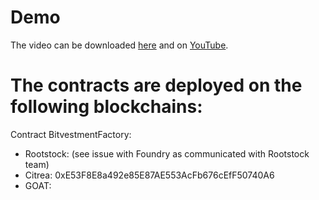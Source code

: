 # Demo

The video can be downloaded [here]() and on [YouTube]().

# The contracts are deployed on the following blockchains:

Contract BitvestmentFactory:
- Rootstock: (see issue with Foundry as communicated with Rootstock team)
- Citrea: 0xE53F8E8a492e85E87AE553AcFb676cEfF50740A6
- GOAT: 


